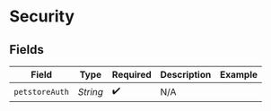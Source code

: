 # Security


## Fields

| Field              | Type               | Required           | Description        | Example            |
| ------------------ | ------------------ | ------------------ | ------------------ | ------------------ |
| `petstoreAuth`     | *String*           | :heavy_check_mark: | N/A                |                    |